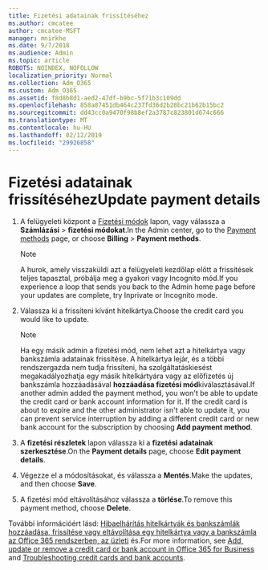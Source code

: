 ```yaml
---
title: Fizetési adatainak frissítéséhez
ms.author: cmcatee
author: cmcatee-MSFT
manager: mnirkhe
ms.date: 9/7/2018
ms.audience: Admin
ms.topic: article
ROBOTS: NOINDEX, NOFOLLOW
localization_priority: Normal
ms.collection: Adm_O365
ms.custom: Adm_O365
ms.assetid: f8d8b8d1-aed2-47df-b9bc-5f71b3c109dd
ms.openlocfilehash: 858a87451db464c237fd36d2b28bc21b62b15bc2
ms.sourcegitcommit: dd43cc0a9470f98b8ef2a3787c823801d674c666
ms.translationtype: MT
ms.contentlocale: hu-HU
ms.lasthandoff: 02/12/2019
ms.locfileid: "29926858"
---
```

# <a name="update-payment-details"></a><span data-ttu-id="a03a0-102">Fizetési adatainak frissítéséhez</span><span class="sxs-lookup"><span data-stu-id="a03a0-102">Update payment details</span></span>

1. <span data-ttu-id="a03a0-103">A felügyeleti központ a [Fizetési módok](https://go.microsoft.com/fwlink/p/?linkid=2018806) lapon, vagy válassza a **Számlázási** \> **fizetési módokat**.</span><span class="sxs-lookup"><span data-stu-id="a03a0-103">In the Admin center, go to the [Payment methods](https://go.microsoft.com/fwlink/p/?linkid=2018806) page, or choose **Billing** \> **Payment methods**.</span></span>
    
    > [!NOTE]
    > <span data-ttu-id="a03a0-104">A hurok, amely visszaküldi azt a felügyeleti kezdőlap előtt a frissítések teljes tapasztal, próbálja meg a gyakori vagy Incognito mód.</span><span class="sxs-lookup"><span data-stu-id="a03a0-104">If you experience a loop that sends you back to the Admin home page before your updates are complete, try Inprivate or Incognito mode.</span></span> 
  
2. <span data-ttu-id="a03a0-105">Válassza ki a frissíteni kívánt hitelkártya.</span><span class="sxs-lookup"><span data-stu-id="a03a0-105">Choose the credit card you would like to update.</span></span>
    
    > [!NOTE]
    > <span data-ttu-id="a03a0-p101">Ha egy másik admin a fizetési mód, nem lehet azt a hitelkártya vagy bankszámla adatainak frissítése. A hitelkártya lejár, és a többi rendszergazda nem tudja frissíteni, ha szolgáltatáskiesést megakadályozhatja egy másik hitelkártyára vagy az előfizetés új bankszámla hozzáadásával **hozzáadása fizetési mód**kiválasztásával.</span><span class="sxs-lookup"><span data-stu-id="a03a0-p101">If another admin added the payment method, you won't be able to update the credit card or bank account information for it. If the credit card is about to expire and the other administrator isn't able to update it, you can prevent service interruption by adding a different credit card or new bank account for the subscription by choosing **Add payment method**.</span></span> 
  
3. <span data-ttu-id="a03a0-108">A **fizetési részletek** lapon válassza ki a **fizetési adatainak szerkesztése**.</span><span class="sxs-lookup"><span data-stu-id="a03a0-108">On the **Payment details** page, choose **Edit payment details**.</span></span>
    
4. <span data-ttu-id="a03a0-109">Végezze el a módosításokat, és válassza a **Mentés**.</span><span class="sxs-lookup"><span data-stu-id="a03a0-109">Make the updates, and then choose **Save**.</span></span>
    
5. <span data-ttu-id="a03a0-110">A fizetési mód eltávolításához válassza a **törlése**.</span><span class="sxs-lookup"><span data-stu-id="a03a0-110">To remove this payment method, choose **Delete**.</span></span>
    
<span data-ttu-id="a03a0-111">További információért lásd: [Hibaelhárítás hitelkártyák és bankszámlák](https://support.office.com/article/30ba9c83-50d8-4020-90ed-830a5b8c8724) [hozzáadása, frissítése vagy eltávolítása egy hitelkártya vagy a bankszámla az Office 365 rendszerben, az üzleti](https://support.office.com/article/30ba9c83-50d8-4020-90ed-830a5b8c8724) és.</span><span class="sxs-lookup"><span data-stu-id="a03a0-111">For more information, see [Add, update or remove a credit card or bank account in Office 365 for Business](https://support.office.com/article/30ba9c83-50d8-4020-90ed-830a5b8c8724) and [Troubleshooting credit cards and bank accounts](https://support.office.com/article/30ba9c83-50d8-4020-90ed-830a5b8c8724).</span></span>
  

